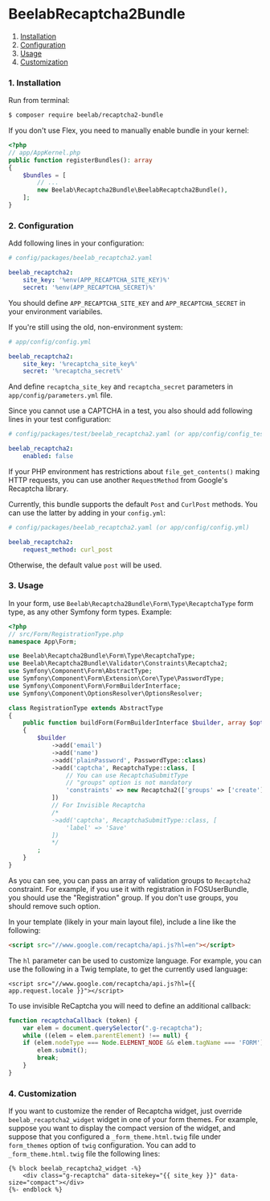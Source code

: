 BeelabRecaptcha2Bundle
======================

1. [Installation](#1-installation)
2. [Configuration](#2-configuration)
3. [Usage](#3-usage)
4. [Customization](#4-customization)

### 1. Installation

Run from terminal:

```bash
$ composer require beelab/recaptcha2-bundle
```

If you don't use Flex, you need to manually enable bundle in your kernel:

```php
<?php
// app/AppKernel.php
public function registerBundles(): array
{
    $bundles = [
        // ...
        new Beelab\Recaptcha2Bundle\BeelabRecaptcha2Bundle(),
    ];
}
```

### 2. Configuration

Add following lines in your configuration:

```yaml
# config/packages/beelab_recaptcha2.yaml

beelab_recaptcha2:
    site_key: '%env(APP_RECAPTCHA_SITE_KEY)%'
    secret: '%env(APP_RECAPTCHA_SECRET)%'
```

You should define `APP_RECAPTCHA_SITE_KEY` and `APP_RECAPTCHA_SECRET` in your environment variabiles.

If you're still using the old, non-environment system:

```yaml
# app/config/config.yml

beelab_recaptcha2:
    site_key: '%recaptcha_site_key%'
    secret: '%recaptcha_secret%'
```

And define `recaptcha_site_key` and `recaptcha_secret` parameters in `app/config/parameters.yml` file.

Since you cannot use a CAPTCHA in a test, you also should add following lines in your test configuration:

```yaml
# config/packages/test/beelab_recaptcha2.yaml (or app/config/config_test.yml)

beelab_recaptcha2:
    enabled: false
```

If your PHP environment has restrictions about `file_get_contents()` making HTTP requests,
you can use another `RequestMethod` from Google's Recaptcha library.

Currently, this bundle supports the default `Post` and `CurlPost` methods.
You can use the latter by adding in your `config.yml`:

```yaml
# config/packages/beelab_recaptcha2.yaml (or app/config/config.yml)

beelab_recaptcha2:
    request_method: curl_post
```

Otherwise, the default value `post` will be used.

### 3. Usage

In your form, use `Beelab\Recaptcha2Bundle\Form\Type\RecaptchaType` form type, as any other Symfony form types.
Example:

```php
<?php
// src/Form/RegistrationType.php
namespace App\Form;

use Beelab\Recaptcha2Bundle\Form\Type\RecaptchaType;
use Beelab\Recaptcha2Bundle\Validator\Constraints\Recaptcha2;
use Symfony\Component\Form\AbstractType;
use Symfony\Component\Form\Extension\Core\Type\PasswordType;
use Symfony\Component\Form\FormBuilderInterface;
use Symfony\Component\OptionsResolver\OptionsResolver;

class RegistrationType extends AbstractType
{
    public function buildForm(FormBuilderInterface $builder, array $options): void
    {
        $builder
            ->add('email')
            ->add('name')
            ->add('plainPassword', PasswordType::class)
            ->add('captcha', RecaptchaType::class, [
                // You can use RecaptchaSubmitType
                // "groups" option is not mandatory
                'constraints' => new Recaptcha2(['groups' => ['create']]),
            ])
            // For Invisible Recaptcha
            /*
            ->add('captcha', RecaptchaSubmitType::class, [
                'label' => 'Save'
            ])
            */
        ;
    }
}
```

As you can see, you can pass an array of validation groups to `Recaptcha2` constraint.
For example, if you use it with registration in FOSUserBundle, you should use the
"Registration" group. If you don't use groups, you should remove such option.

In your template (likely in your main layout file), include a line like the following:

``` html
<script src="//www.google.com/recaptcha/api.js?hl=en"></script>
```

The `hl` parameter can be used to customize language.
For example, you can use the following in a Twig template, to get the currently used language:


```jinja
<script src="//www.google.com/recaptcha/api.js?hl={{ app.request.locale }}"></script>
```

To use invisible ReCaptcha you will need to define an additional callback:

```js
function recaptchaCallback (token) {
    var elem = document.querySelector(".g-recaptcha");
    while ((elem = elem.parentElement) !== null) {
    if (elem.nodeType === Node.ELEMENT_NODE && elem.tagName === 'FORM') {
        elem.submit();
        break;
    }
}
```

### 4. Customization

If you want to customize the render of Recaptcha widget, just override `beelab_recaptcha2_widget`
widget in one of your form themes.
For example, suppose you want to display the compact version of the widget, and suppose that
you configured a `_form_theme.html.twig` file under `form_themes` option of `twig` configuration.
You can add to `_form_theme.html.twig` file the following lines:

```html+jinja
{% block beelab_recaptcha2_widget -%}
    <div class="g-recaptcha" data-sitekey="{{ site_key }}" data-size="compact"></div>
{%- endblock %}
```

